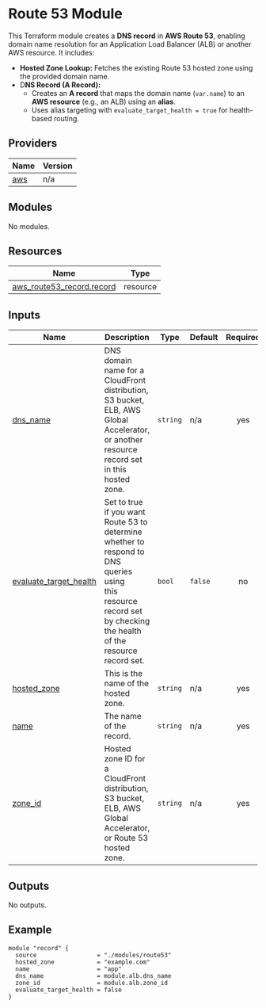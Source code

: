 # Route 53 Module

This Terraform module creates a **DNS record** in **AWS Route 53**, enabling domain name resolution for an Application Load Balancer (ALB) or another AWS resource. It includes:

- **Hosted Zone Lookup:** Fetches the existing Route 53 hosted zone using the provided domain name.
- D**NS Record (A Record):**
  - Creates an **A record** that maps the domain name (`var.name`) to an **AWS resource** (e.g., an ALB) using an **alias**.
  - Uses alias targeting with `evaluate_target_health = true` for health-based routing.

<!-- BEGIN_TF_DOCS -->
## Providers

| Name | Version |
|------|---------|
| <a name="provider_aws"></a> [aws](#provider\_aws) | n/a |

## Modules

No modules.

## Resources

| Name | Type |
|------|------|
| [aws_route53_record.record](https://registry.terraform.io/providers/hashicorp/aws/latest/docs/resources/route53_record) | resource |

## Inputs

| Name | Description | Type | Default | Required |
|------|-------------|------|---------|:--------:|
| <a name="input_dns_name"></a> [dns\_name](#input\_dns\_name) | DNS domain name for a CloudFront distribution, S3 bucket, ELB, AWS Global Accelerator, <br/>  or another resource record set in this hosted zone. | `string` | n/a | yes |
| <a name="input_evaluate_target_health"></a> [evaluate\_target\_health](#input\_evaluate\_target\_health) | Set to true if you want Route 53 to determine whether to respond to DNS queries using <br/>  this resource record set by checking the health of the resource record set. | `bool` | `false` | no |
| <a name="input_hosted_zone"></a> [hosted\_zone](#input\_hosted\_zone) | This is the name of the hosted zone. | `string` | n/a | yes |
| <a name="input_name"></a> [name](#input\_name) | The name of the record. | `string` | n/a | yes |
| <a name="input_zone_id"></a> [zone\_id](#input\_zone\_id) | Hosted zone ID for a CloudFront distribution, S3 bucket, ELB, AWS Global Accelerator, <br/>  or Route 53 hosted zone. | `string` | n/a | yes |

## Outputs

No outputs.
<!-- END_TF_DOCS -->

## Example

```hcl
module "record" {
  source                 = "./modules/route53"
  hosted_zone            = "example.com"
  name                   = "app"
  dns_name               = module.alb.dns_name
  zone_id                = module.alb.zone_id
  evaluate_target_health = false
}
```
